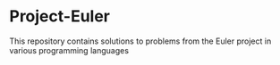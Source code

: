 # Project-Euler
This repository contains solutions to problems from the Euler project in various programming languages
